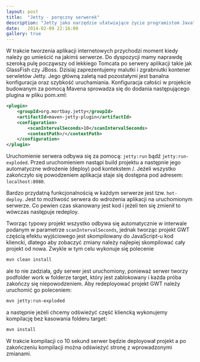 ```yaml
---
layout: post
title:  "Jetty - poręczny serwerek"
description: "Jetty jako narzędzie ułatwiające życie programistom Java"
date:   2014-02-09 22:16:00
gallery: true
---
```

W trakcie tworzenia aplikacji internetowych przychodzi moment kiedy należy go umieścić na jakimś serwerze. Do dyspozycji mamy naprawdę szeroką pulę począwszy od lekkiego Tomcata po serwery aplikacji takie jak GlassFish czy JBoss.
Dzisiaj zaprezentujemy malutki i zgrabniutki kontener serwletów Jetty. Jego główną zaletą nad pozostałymi jest banalna konfiguracja oraz szybkość uruchamiania.
Konfiguracja całości w projekcie budowanym za pomocą Mavena sprowadza się do dodania następującego plugina w pliku pom.xml:

```xml
<plugin>
	<groupId>org.mortbay.jetty</groupId>
	<artifactId>maven-jetty-plugin</artifactId>
	<configuration>
		<scanIntervalSeconds>10</scanIntervalSeconds>
		<contextPath>/</contextPath>
	</configuration>
</plugin>
```

Uruchomienie serwera odbywa się za pomocą: ```jetty:run``` bądź ```jetty:run-exploded```. Przed uruchomieniem nastąpi build projektu a następnie jego automatyczne wdrożenie (deploy) pod kontekstem /. Jeżeli wszystko zakończyło się powodzeniem aplikacja staje się dostępna pod adresem: ```localhost:8080```.

Bardzo przydatną funkcjonalnością w każdym serwerze jest tzw. ```hot-deploy```. Jest to możliwość serwera do wdrożenia aplikacji na uruchomionym serwerze. Co pewien czas skanowany jest kod i jeżeli ten się zmienił to wówczas następuje redeploy.

Tworząc typowy projekt wszystko odbywa się automatycznie w interwale podanym w parametrze ```scanIntervalSeconds```, jednak tworząc projekt GWT częścią efektu wyjściowego jest skompilowany do JavaScript-u kod kliencki, dlatego aby zobaczyć zmiany należy najlepiej skompilować cały projekt od nowa. Zwykle w tym celu wykonuje się polecenie

```bash
mvn clean install
```

ale to nie zadziała, gdy serwer jest uruchomiony, ponieważ serwer tworzy podfolder work w folderze target, który jest zablokowany i każda próba zakończy się niepowodzeniem.
Aby redeployować projekt GWT należy uruchomić go poleceniem:

```bash
mvn jetty:run-exploded
```

a następnie jeżeli chcemy odświeżyć część kliencką wykonujemy kompilację bez kasowania folderu target:

```bash
mvn install
```

W trakcie kompilacji co 10 sekund serwer będzie deployował projekt a po zakończeniu kompilacji można odświeżyć stronę z wprowadzonymi zmianami.
